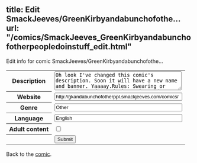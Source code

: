 title: Edit SmackJeeves/GreenKirbyandabunchofothe...
url: "/comics/SmackJeeves_GreenKirbyandabunchofotherpeopledoinstuff_edit.html"
---
Edit info for comic SmackJeeves/GreenKirbyandabunchofothe...

<form name="comic" action="http://gaepostmail.appspot.com/comic/" method="post">
<table class="comicinfo">
<tr>
<th>Description</th><td><textarea name="description" cols="40" rows="3">Oh look I've changed this comic's description. Soon it will have a new name and banner. Yaaaay.Rules: Swearing or some other rude words in comics and comments is 100% unacceptable. NO mature content. No flaming or trolling in comments. Also, post your sprites for each fc you will be using in this comic. Chat rules:No swearing, trolling, or spamming. Not only members can come to the chat, so you can vist if you want. Please remember to come to the chat often, because it's lonely there. :'( Also, this comic isn't just for Kirbys. If you have fcs who are not Kirbys, they can be used.</textarea></td>
</tr>
<tr>
<th>Website</th><td><input type="text" name="url" value="http://gkandabunchofotherppl.smackjeeves.com/comics/" size="40"/></td>
</tr>
<tr>
<th>Genre</th><td><input type="text" name="genre" value="Other" size="40"/></td>
</tr>
<tr>
<th>Language</th><td><input type="text" name="language" value="English" size="40"/></td>
</tr>
<tr>
<th>Adult content</th><td><input type="checkbox" name="adult" value="adult" /></td>
</tr>
<tr>
<th></th><td>
<input type="hidden" name="comic" value="SmackJeeves_GreenKirbyandabunchofotherpeopledoinstuff" />
<input type="submit" name="submit" value="Submit" />
</td>
</tr>
</table>
</form>

Back to the [comic](SmackJeeves_GreenKirbyandabunchofotherpeopledoinstuff.html).
